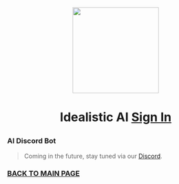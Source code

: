 <br>
<p align="center"><img src='https://vagdedes.com/.images/idealistic/logoCircular.png' width='200' height='200'></p> 

# <p align="center">Idealistic AI [Sign In](https://www.idealistic.ai/account)</p>

### AI Discord Bot
> Coming in the future, stay tuned via our [Discord](https://www.idealistic.ai/discord).
 
### [BACK TO MAIN PAGE](https://www.idealistic.ai)
